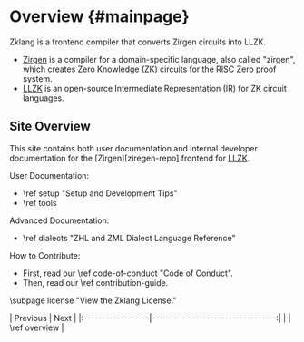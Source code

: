 # Overview {#mainpage}

Zklang is a frontend compiler that converts Zirgen circuits into LLZK.
- [Zirgen][zirgen-repo] is a compiler for a domain-specific language, also called "zirgen",
which creates Zero Knowledge (ZK) circuits for the RISC Zero proof system.
- [LLZK][llzk-site] is an open-source Intermediate Representation (IR) for ZK
circuit languages.

## Site Overview

This site contains both user documentation and internal developer documentation
for the [Zirgen][ziregen-repo] frontend for [LLZK][llzk-site].

User Documentation:
- \ref setup "Setup and Development Tips"
- \ref tools

Advanced Documentation:
- \ref dialects "ZHL and ZML Dialect Language Reference"

How to Contribute:
- First, read our \ref code-of-conduct "Code of Conduct".
- Then, read our \ref contribution-guide.

\subpage license "View the Zklang License."

[llzk-site]: https://veridise.github.io/llzk-lib
[zirgen-repo]: https://github.com/risc0/zirgen

<div class="section_buttons">
| Previous          |                              Next |
|:------------------|----------------------------------:|
|  | \ref overview |
</div>


